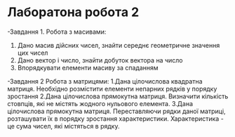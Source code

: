 # Лаборатона робота 2
-Завдання 1. Робота з масивами:
1. Дано масив дійсних чисел, знайти середнє геометричне значення цих чисел
2. Дано вектор і число, знайти добуток вектора на число
3. Впорядкувати елементи масиву за спаданням

-Завдання 2 Робота з матрицями:
1.Дана цілочислова квадратна матриця.
  Необхідно розмістити елементи непарних рядків у порядку зростання
2.Дана цілочислова прямокутна матриця. Визначити кількість стовпців,
  які не містять жодного нульового елемента.
3.Дана цілочислова прямокутна матриця. 
  Переставляючи рядки даної матриці,
  розташувати їх в порядку зростання характеристики.
  Характеристика - це сума чисел, які містяться в рядку.
